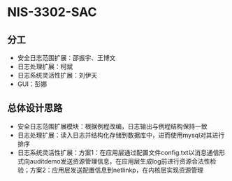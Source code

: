 # NIS-3302-SAC
## 分工
* 安全日志范围扩展：邵振宇、王博文
* 日志处理扩展：柯斌
* 日志系统灵活性扩展：刘伊天
* GUI：彭娜

## 总体设计思路
* 安全日志范围扩展模块：根据例程改编，日志输出与例程结构保持一致
* 日志处理扩展：读入日志并结构化存储到数据库中，进而使用mysql对其进行排序
* 日志系统灵活性扩展：方案1：在应用层通过配置文件config.txt以消息通信形式向auditdemo发送资源管理信息，在应用层生成log前进行资源合法性检验；方案2：应用层发送配置信息到netlinkp，在内核层实现资源管理


